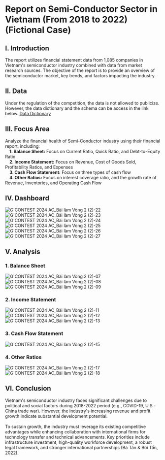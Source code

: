 # Report on Semi-Conductor Sector in Vietnam (From 2018 to 2022) (Fictional Case)

## I. Introduction
The report utilizes financial statement data from 1,085 companies in Vietnam's semiconductor industry combined with data from market research sources. The objective of the report is to provide an overview of the semiconductor market, key trends, and factors impacting the industry.

## II. Data
Under the regulation of the competition, the data is not allowed to publicize. However, the data dictionary and the schema can be access in the link below. [Data Dictionary](https://docs.google.com/spreadsheets/d/1Hi6r1fK-UYfTTImwKkS5uUz9N_x-6-Zmi-dev1h7B80/edit?usp=sharing)

## III. Focus Area
Analyze the financial health of Semi-Conductor industry using their financial report, including: <br />
&emsp;**1. Balance Sheet:** Focus on Current Ratio, Quick Ratio, and Debt-to-Equity Ratio <br />
&emsp;**2. Income Statement:** Focus on Revenue, Cost of Goods Sold, Profitability Ratios, and Expenses <br />
&emsp;**3. Cash Flow Statement:** Focus on three types of cash flow <br />
&emsp;**4. Other Ratios:** Focus on interest coverage ratio, and the growth rate of Revenue, Inventories, and Operating Cash Flow <br />


## IV. Dashboard
![G'CONTEST 2024  AC_Bài làm Vòng 2 (2)-22](https://github.com/user-attachments/assets/fb6bb35f-203e-4183-a2fd-ce5a89f51a90)
![G'CONTEST 2024  AC_Bài làm Vòng 2 (2)-23](https://github.com/user-attachments/assets/acb52797-fcee-4b09-8c2e-bf4fa5dd9d3d)
![G'CONTEST 2024  AC_Bài làm Vòng 2 (2)-24](https://github.com/user-attachments/assets/cea98f26-72ef-49af-adeb-108210320164)
![G'CONTEST 2024  AC_Bài làm Vòng 2 (2)-25](https://github.com/user-attachments/assets/e3b005d8-7e3e-420f-9de5-5635275be9b2)
![G'CONTEST 2024  AC_Bài làm Vòng 2 (2)-26](https://github.com/user-attachments/assets/447375e3-90bf-47bf-b6ec-ddad93aa17ee)
![G'CONTEST 2024  AC_Bài làm Vòng 2 (2)-27](https://github.com/user-attachments/assets/dc64e8e7-d750-447b-a319-1422447135ab)

## V. Analysis
### 1. Balance Sheet
![G'CONTEST 2024  AC_Bài làm Vòng 2 (2)-07](https://github.com/user-attachments/assets/a8ca6ad7-f42b-4778-97f8-6b77d6936df4)
![G'CONTEST 2024  AC_Bài làm Vòng 2 (2)-08](https://github.com/user-attachments/assets/6a94019d-ecb4-49fd-9ff6-2ab527a0d762)
![G'CONTEST 2024  AC_Bài làm Vòng 2 (2)-09](https://github.com/user-attachments/assets/d9aab66d-0d10-45a3-98d3-582913833bb6)
### 2. Income Statement
![G'CONTEST 2024  AC_Bài làm Vòng 2 (2)-11](https://github.com/user-attachments/assets/8ac02472-9cd4-4a13-bc46-5dc7e8526590)
![G'CONTEST 2024  AC_Bài làm Vòng 2 (2)-12](https://github.com/user-attachments/assets/bd11cbc8-4584-4506-bbb6-e520fb46e2a4)
![G'CONTEST 2024  AC_Bài làm Vòng 2 (2)-13](https://github.com/user-attachments/assets/d9894daf-4b50-4795-be0c-76af0472efb2)
### 3. Cash Flow Statement
![G'CONTEST 2024  AC_Bài làm Vòng 2 (2)-15](https://github.com/user-attachments/assets/2b716543-598d-4452-8242-d5bde4c80aa2)
### 4. Other Ratios
![G'CONTEST 2024  AC_Bài làm Vòng 2 (2)-17](https://github.com/user-attachments/assets/5d43308e-8540-46f4-a547-8454168e6706)
![G'CONTEST 2024  AC_Bài làm Vòng 2 (2)-18](https://github.com/user-attachments/assets/0beb5bb7-8f98-465a-9d6b-1eff4c0387aa)

## VI. Conclusion
Vietnam's semiconductor industry faces significant challenges due to political and social factors during 2018-2022 period (e.g., COVID-19, U.S.-China trade war). However, the industry's increasing revenue and profit growth indicate substantial development potential.<br />
<br />
To sustain growth, the industry must leverage its existing competitive advantages while enhancing collaboration with international firms for technology transfer and technical advancements. Key priorities include infrastructure investment, high-quality workforce development, a robust legal framework, and stronger international partnerships (Bá Tân & Bùi Tấn, 2022).


